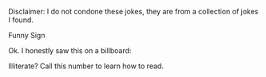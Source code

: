 Disclaimer: I do not condone these jokes, they are from a collection of jokes I found.

Funny Sign

Ok. I honestly saw this on a billboard: 

Illiterate? Call this number to learn how to read.

